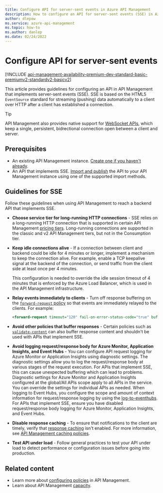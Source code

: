 ```yaml
---
title: Configure API for server-sent events in Azure API Management 
description: How to configure an API for server-sent events (SSE) in Azure API Management
author: dlepow
ms.service: azure-api-management
ms.topic: how-to
ms.author: danlep
ms.date: 02/24/2022
---
```


# Configure API for server-sent events

[!INCLUDE [api-management-availability-premium-dev-standard-basic-premiumv2-standardv2-basicv2](../../includes/api-management-availability-premium-dev-standard-basic-premiumv2-standardv2-basicv2.md)]

This article provides guidelines for configuring an API in API Management that implements server-sent events (SSE). SSE is based on the HTML5 `EventSource` standard for streaming (pushing) data automatically to a client over HTTP after a client has established a connection.

> [!TIP]
> API Management also provides native support for [WebSocket APIs](websocket-api.md), which keep a single, persistent, bidrectional connection open between a client and server.

## Prerequisites

- An existing API Management instance. [Create one if you haven't already](get-started-create-service-instance.md).
- An API that implements SSE. [Import and publish](import-and-publish.md) the API to your API Management instance using one of the supported import methods. 

## Guidelines for SSE

Follow these guidelines when using API Management to reach a backend API that implements SSE. 

* **Choose service tier for long-running HTTP connections** - SSE relies on a long-running HTTP connection that is supported in certain API Management [pricing tiers](api-management-key-concepts.md#api-management-tiers). Long-running connections are supported in the classic and v2 API Management tiers, but not in the Consumption tier.

* **Keep idle connections alive** - If a connection between client and backend could be idle for 4 minutes or longer, implement a mechanism to keep the connection alive. For example, enable a TCP keepalive signal at the backend of the connection, or send traffic from the client side at least once per 4 minutes. 

    This configuration is needed to override the idle session timeout of 4 minutes that is enforced by the Azure Load Balancer, which is used in the API Management infrastructure.

* **Relay events immediately to clients** - Turn off response buffering on the [`forward-request` policy](forward-request-policy.md) so that events are immediately relayed to the clients. For example:

    ```xml
    <forward-request timeout="120" fail-on-error-status-code="true" buffer-response="false"/>
    ```

* **Avoid other policies that buffer responses** - Certain policies such as [`validate-content`](validate-content-policy.md) can also buffer response content and shouldn't be used with APIs that implement SSE.

* **Avoid logging request/response body for Azure Monitor, Application Insights, and Event Hubs** - You can configure API request logging for Azure Monitor or Application Insights using diagnostic settings. The diagnostic settings allow you to log the request/response body at various stages of the request execution. For APIs that implement SSE, this can cause unexpected buffering which can lead to problems. Diagnostic settings for Azure Monitor and Application Insights configured at the global/All APIs scope apply to all APIs in the service. You can override the settings for individual APIs as needed. When logging to Event Hubs, you configure the scope and amount of context information for request/response logging by using the [log-to-eventhubs](api-management-howto-log-event-hubs.md#configure-log-to-eventhub-policy). For APIs that implement SSE, ensure you have disabled request/response body logging for Azure Monitor, Application Insights, and Event Hubs. 

* **Disable response caching** - To ensure that notifications to the client are timely, verify that [response caching](api-management-howto-cache.md) isn't enabled. For more information, see [API Management caching policies](api-management-policies.md#caching).

* **Test API under load** - Follow general practices to test your API under load to detect performance or configuration issues before going into production.  

## Related content

* Learn more about [configuring policies](./api-management-howto-policies.md) in API Management.
* Learn about API Management [capacity](api-management-capacity.md).
